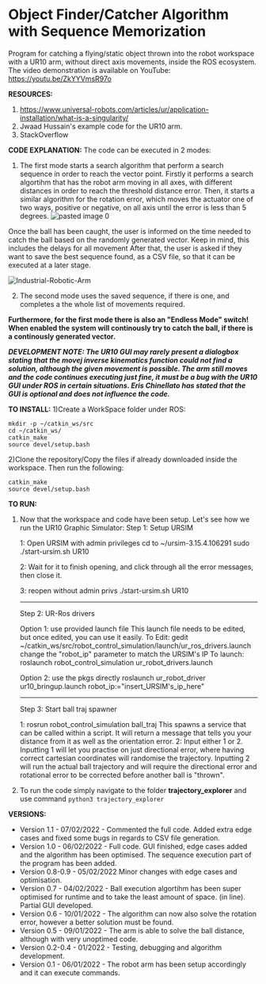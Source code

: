 # Object Finder/Catcher Algorithm with Sequence Memorization 
Program for catching a flying/static object thrown into the robot workspace with a UR10 arm, without direct axis movements, inside the ROS ecosystem.
The video demonstration is available on YouTube: https://youtu.be/ZkYYVmsR97o

**RESOURCES:**
1) https://www.universal-robots.com/articles/ur/application-installation/what-is-a-singularity/
2) Jwaad Hussain's example code for the UR10 arm.
3) StackOverflow

**CODE EXPLANATION:**
The code can be executed in 2 modes:
1) The first mode starts a search algorithm that perform a search sequence in order to reach the vector point.
Firstly it performs a search algortihm that has the robot arm moving in all axes, with different distances in order to reach the threshold distance error.
Then, it starts a similar algorithm for the rotation error, which moves the actuator one of two ways, positive or negative, on all axis until the error is less than 5 degrees.
![pasted image 0](https://user-images.githubusercontent.com/94687473/161779259-68530f2e-4d3f-4ec8-8ec1-fddcda59f879.png)

Once the ball has been caught, the user is informed on the time needed to catch the ball based on the randomly generated vector. 
Keep in mind, this includes the delays for all movement
After that, the user is asked if they want to save the best sequence found, as a CSV file, so that it can be executed at a later stage.

![Industrial-Robotic-Arm](https://user-images.githubusercontent.com/94687473/161778888-34fb74a6-ebba-49d8-ba2d-fadfa127a1ec.png)

2) The second mode uses the saved sequence, if there is one, and completes a the whole list of movements required.

**Furthermore, for the first mode there is also an "Endless Mode" switch! When enabled the system will continously try to catch the ball, if there is a continously generated vector.**

***DEVELOPMENT NOTE: 
The UR10 GUI may rarely present a dialogbox stating that the movej inverse kinematics function could not find a solution, although the given movement is possible.
The arm still moves and the code continues executing just fine, it must be a bug with the UR10 GUI under ROS in certain situations.
Eris Chinellato has stated that the GUI is optional and does not influence the code.***

**TO INSTALL:**
1)Create a WorkSpace folder under ROS:
```
mkdir -p ~/catkin_ws/src
cd ~/catkin_ws/
catkin_make
source devel/setup.bash
```

2)Clone the repository/Copy the files if already downloaded inside the workspace.
Then run the following:
```
catkin_make
source devel/setup.bash
```

**TO RUN:**
1) Now that the workspace and code have been setup. Let's see how we run the UR10 Graphic Simulator:
      Step 1: Setup URSIM

      1: Open URSIM with admin privileges
        cd to ~/ursim-3.15.4.106291
        sudo ./start-ursim.sh UR10

      2: Wait for it to finish opening, and click through all the error messages, then close it.

      3: reopen without admin privs
        ./start-ursim.sh UR10

      ------------------------------------------------------------------------------------------
      Step 2: UR-Ros drivers

      Option 1: use provided launch file
        This launch file needs to be edited, but once edited, you can use it easily.
        To Edit: 
          gedit ~/catkin_ws/src/robot_control_simulation/launch/ur_ros_drivers.launch
            change the "robot_ip" parameter to match the URSIM's IP
        To launch:
          roslaunch robot_control_simulation ur_robot_drivers.launch

      Option 2: use the pkgs directly
        roslaunch ur_robot_driver ur10_bringup.launch robot_ip:="insert_URSIM's_ip_here"

      ------------------------------------------------------------------------------------------
      Step 3: Start ball traj spawner

      1: rosrun robot_control_simulation ball_traj
        This spawns a service that can be called within a script. It will return a message that tells you your distance from it as well as the orientation error.
      2: Input either 1 or 2. 
        Inputting 1 will let you practise on just directional error, where having correct cartesian coordinates will randomise the trajectory. 
        Inputting 2 will run the actual ball trajectory and will require the directional error and rotational error to be corrected before another ball is "thrown".

2) To run the code simply navigate to the folder **trajectory_explorer** and use command ```python3 trajectory_explorer```


**VERSIONS:**
- Version 1.1 - 07/02/2022 - Commented the full code. Added extra edge cases and fixed some bugs in regards to CSV file generation.
- Version 1.0 - 06/02/2022 - Full code. GUI finished, edge cases added and the algorithm has been optimised. The sequence execution part of the program has been added.
- Version 0.8-0.9 - 05/02/2022 Minor changes with edge cases and optimisation.
- Version 0.7 - 04/02/2022 - Ball execution algortihm has been super optimised for runtime and to take the least amount of space. (in line). Partial GUI developed.
- Version 0.6 - 10/01/2022 - The algorithm can now also solve the rotation error, however a better solution must be found.
- Version 0.5 - 09/01/2022 - The arm is able to solve the ball distance, although with very unoptimed code.
- Version 0.2-0.4 - 01/2022 - Testing, debugging and algorithm development.
- Version 0.1 - 06/01/2022 - The robot arm has been setup accordingly and it can execute commands.
